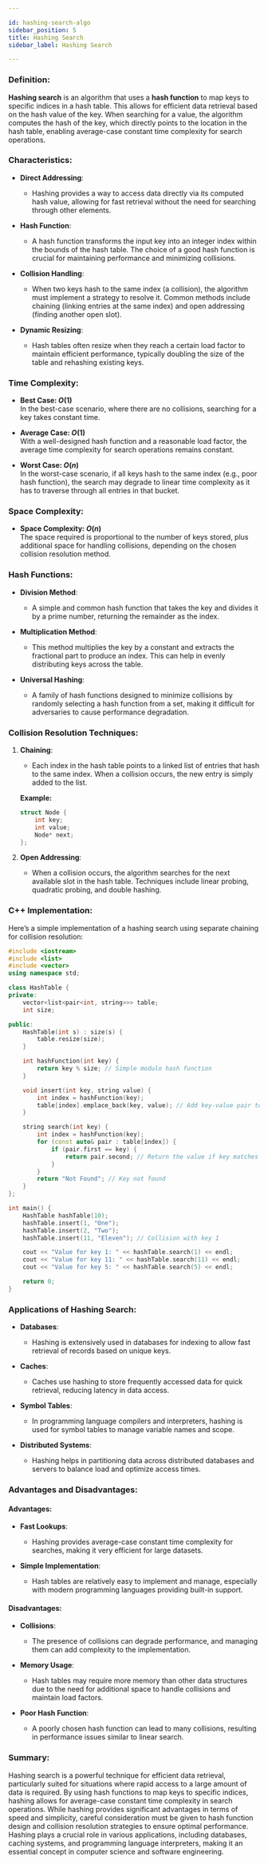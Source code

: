 ```yaml
---

id: hashing-search-algo  
sidebar_position: 5  
title: Hashing Search  
sidebar_label: Hashing Search  

---
```


### Definition:

**Hashing search** is an algorithm that uses a **hash function** to map keys to specific indices in a hash table. This allows for efficient data retrieval based on the hash value of the key. When searching for a value, the algorithm computes the hash of the key, which directly points to the location in the hash table, enabling average-case constant time complexity for search operations.

### Characteristics:

- **Direct Addressing**:
  - Hashing provides a way to access data directly via its computed hash value, allowing for fast retrieval without the need for searching through other elements.

- **Hash Function**:
  - A hash function transforms the input key into an integer index within the bounds of the hash table. The choice of a good hash function is crucial for maintaining performance and minimizing collisions.

- **Collision Handling**:
  - When two keys hash to the same index (a collision), the algorithm must implement a strategy to resolve it. Common methods include chaining (linking entries at the same index) and open addressing (finding another open slot).

- **Dynamic Resizing**:
  - Hash tables often resize when they reach a certain load factor to maintain efficient performance, typically doubling the size of the table and rehashing existing keys.

### Time Complexity:

- **Best Case: $O(1)$**  
  In the best-case scenario, where there are no collisions, searching for a key takes constant time.

- **Average Case: $O(1)$**  
  With a well-designed hash function and a reasonable load factor, the average time complexity for search operations remains constant.

- **Worst Case: $O(n)$**  
  In the worst-case scenario, if all keys hash to the same index (e.g., poor hash function), the search may degrade to linear time complexity as it has to traverse through all entries in that bucket.

### Space Complexity:

- **Space Complexity: $O(n)$**  
  The space required is proportional to the number of keys stored, plus additional space for handling collisions, depending on the chosen collision resolution method.

### Hash Functions:

- **Division Method**:
  - A simple and common hash function that takes the key and divides it by a prime number, returning the remainder as the index.

- **Multiplication Method**:
  - This method multiplies the key by a constant and extracts the fractional part to produce an index. This can help in evenly distributing keys across the table.

- **Universal Hashing**:
  - A family of hash functions designed to minimize collisions by randomly selecting a hash function from a set, making it difficult for adversaries to cause performance degradation.

### Collision Resolution Techniques:

1. **Chaining**:
   - Each index in the hash table points to a linked list of entries that hash to the same index. When a collision occurs, the new entry is simply added to the list.
   
   **Example:**
   ```cpp
   struct Node {
       int key;
       int value;
       Node* next;
   };
   ```

2. **Open Addressing**:
   - When a collision occurs, the algorithm searches for the next available slot in the hash table. Techniques include linear probing, quadratic probing, and double hashing.

### C++ Implementation:

Here’s a simple implementation of a hashing search using separate chaining for collision resolution:

```cpp
#include <iostream>
#include <list>
#include <vector>
using namespace std;

class HashTable {
private:
    vector<list<pair<int, string>>> table;
    int size;

public:
    HashTable(int s) : size(s) {
        table.resize(size);
    }

    int hashFunction(int key) {
        return key % size; // Simple modulo hash function
    }

    void insert(int key, string value) {
        int index = hashFunction(key);
        table[index].emplace_back(key, value); // Add key-value pair to the list
    }

    string search(int key) {
        int index = hashFunction(key);
        for (const auto& pair : table[index]) {
            if (pair.first == key) {
                return pair.second; // Return the value if key matches
            }
        }
        return "Not Found"; // Key not found
    }
};

int main() {
    HashTable hashTable(10);
    hashTable.insert(1, "One");
    hashTable.insert(2, "Two");
    hashTable.insert(11, "Eleven"); // Collision with key 1

    cout << "Value for key 1: " << hashTable.search(1) << endl;
    cout << "Value for key 11: " << hashTable.search(11) << endl;
    cout << "Value for key 5: " << hashTable.search(5) << endl;

    return 0;
}
```

### Applications of Hashing Search:

- **Databases**:
  - Hashing is extensively used in databases for indexing to allow fast retrieval of records based on unique keys.

- **Caches**:
  - Caches use hashing to store frequently accessed data for quick retrieval, reducing latency in data access.

- **Symbol Tables**:
  - In programming language compilers and interpreters, hashing is used for symbol tables to manage variable names and scope.

- **Distributed Systems**:
  - Hashing helps in partitioning data across distributed databases and servers to balance load and optimize access times.

### Advantages and Disadvantages:

#### Advantages:
- **Fast Lookups**:
  - Hashing provides average-case constant time complexity for searches, making it very efficient for large datasets.

- **Simple Implementation**:
  - Hash tables are relatively easy to implement and manage, especially with modern programming languages providing built-in support.

#### Disadvantages:
- **Collisions**:
  - The presence of collisions can degrade performance, and managing them can add complexity to the implementation.

- **Memory Usage**:
  - Hash tables may require more memory than other data structures due to the need for additional space to handle collisions and maintain load factors.

- **Poor Hash Function**:
  - A poorly chosen hash function can lead to many collisions, resulting in performance issues similar to linear search.

### Summary:

Hashing search is a powerful technique for efficient data retrieval, particularly suited for situations where rapid access to a large amount of data is required. By using hash functions to map keys to specific indices, hashing allows for average-case constant time complexity in search operations. While hashing provides significant advantages in terms of speed and simplicity, careful consideration must be given to hash function design and collision resolution strategies to ensure optimal performance. Hashing plays a crucial role in various applications, including databases, caching systems, and programming language interpreters, making it an essential concept in computer science and software engineering.
